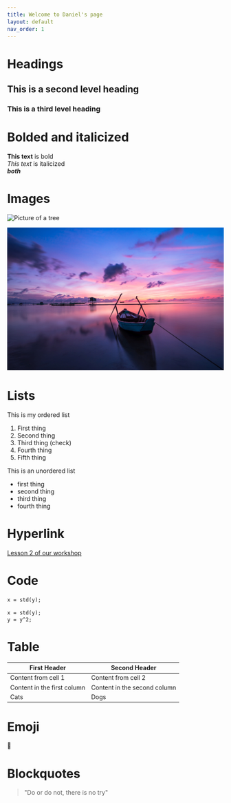 ```yaml
---
title: Welcome to Daniel's page
layout: default
nav_order: 1
---
```



# Headings

## This is a second level heading

### This is a third level heading

# Bolded and italicized
**This text** is bold  
*This text* is italicized
<br>
***both***

# Images
![Picture of a tree](https://upload.wikimedia.org/wikipedia/commons/e/eb/Ash_Tree_-_geograph.org.uk_-_590710.jpg)

![Picture of a boat](images/boat.jpg)

# Lists
This is my ordered list
1. First thing
2. Second thing
3. Third thing (check)
4. Fourth thing
5. Fifth thing

This is an unordered list
- first thing
- second thing
- third thing
- fourth thing

# Hyperlink

[Lesson 2 of our workshop](https://scds.github.io/github-pages/lesson2.html)

# Code
```
x = std(y);
```

```
x = std(y); 
y = y^2;
```
# Table

First Header | Second Header
------------ | -------------
Content from cell 1 | Content from cell 2
Content in the first column | Content in the second column
Cats | Dogs

# Emoji 

:rofl:

# Blockquotes
> "Do or do not, there is no try"

